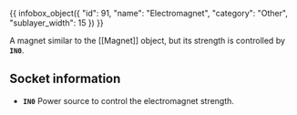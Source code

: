 {{ infobox_object({
	"id": 91,
	"name": "Electromagnet",
	"category": "Other",
	"sublayer_width": 15
}) }}

A magnet similar to the [[Magnet]] object, but its strength is controlled by **`IN0`**.

## Socket information
- **`IN0`** Power source to control the electromagnet strength.
